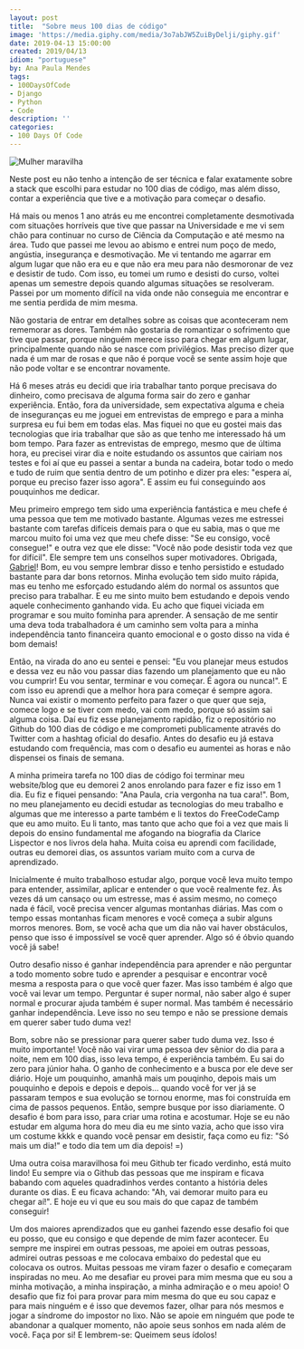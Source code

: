 ```yaml
---
layout: post
title:  "Sobre meus 100 dias de código"
image: 'https://media.giphy.com/media/3o7abJW5ZuiByDelji/giphy.gif'
date: 2019-04-13 15:00:00
created: 2019/04/13
idiom: "portuguese"
by: Ana Paula Mendes
tags:
- 100DaysOfCode
- Django
- Python
- Code
description: ''
categories:
- 100 Days Of Code
---
```


![Mulher maravilha](https://media.giphy.com/media/3o7abJW5ZuiByDelji/giphy.gif)

Neste post eu não tenho a intenção de ser técnica e falar exatamente sobre a stack que escolhi para estudar no 100 dias de código, mas além disso, contar a experiência que tive e a motivação para começar o desafio.

Há mais ou menos 1 ano atrás eu me encontrei completamente desmotivada com situações horríveis que tive que passar na Universidade e me vi sem chão para continuar no curso de Ciência da Computação e até mesmo na área. Tudo que passei me levou ao abismo e entrei num poço de medo, angústia, insegurança e desmotivação. Me vi tentando me agarrar em algum lugar que não era eu e que não era meu para não desmoronar de vez e desistir de tudo. Com isso, eu tomei um rumo e desisti do curso, voltei apenas um semestre depois quando algumas situações se resolveram. Passei por um momento difícil na vida onde não conseguia me encontrar e me sentia perdida de mim mesma.

Não gostaria de entrar em detalhes sobre as coisas que aconteceram nem rememorar as dores. Também não gostaria de romantizar o sofrimento que tive que passar, porque ninguém merece isso para chegar em algum lugar, principalmente quando não se nasce com privilégios. Mas preciso dizer que nada é um mar de rosas e que não é porque você se sente assim hoje que não pode voltar e se encontrar novamente.

Há 6 meses atrás eu decidi que iria trabalhar tanto porque precisava do dinheiro, como precisava de alguma forma sair do zero e ganhar experiência. Então, fora da universidade, sem expectativa alguma e cheia de inseguranças eu me joguei em entrevistas de emprego e para a minha surpresa eu fui bem em todas elas. Mas fiquei no que eu gostei mais das tecnologias que iria trabalhar que são as que tenho me interessado há um bom tempo. Para fazer as entrevistas de emprego, mesmo que de última hora, eu precisei virar dia e noite estudando os assuntos que cairiam nos testes e foi aí que eu passei a sentar a bunda na cadeira, botar todo o medo e tudo de ruim que sentia dentro de um potinho e dizer pra eles: "espera aí, porque eu preciso fazer isso agora". E assim eu fui conseguindo aos pouquinhos me dedicar.

Meu primeiro emprego tem sido uma experiência fantástica e meu chefe é uma pessoa que tem me motivado bastante. Algumas vezes me estressei bastante com tarefas difíceis demais para o que eu sabia, mas o que me marcou muito foi uma vez que meu chefe disse: "Se eu consigo, você consegue!" e outra vez que ele disse: "Você não pode desistir toda vez que for difícil". Ele sempre tem uns conselhos super motivadores. Obrigada, [Gabriel](https://twitter.com/gmonnerat)! Bom, eu vou sempre lembrar disso e tenho persistido e estudado bastante para dar bons retornos. Minha evolução tem sido muito rápida, mas eu tenho me esforçado estudando além do normal os assuntos que preciso para trabalhar. E eu me sinto muito bem estudando e depois vendo aquele conhecimento ganhando vida. Eu acho que fiquei viciada em programar e sou muito fominha para aprender. A sensação de me sentir uma deva toda trabalhadora é um caminho sem volta para a minha independência tanto financeira quanto emocional e o gosto disso na vida é bom demais!

Então, na virada do ano eu sentei e pensei: "Eu vou planejar meus estudos e dessa vez eu não vou passar dias fazendo um planejamento que eu não vou cumprir! Eu vou sentar, terminar e vou começar. É agora ou nunca!". E com isso eu aprendi que a melhor hora para começar é sempre agora. Nunca vai existir o momento perfeito para fazer o que quer que seja, comece logo e se tiver com medo, vai com medo, porque só assim sai alguma coisa. Daí eu fiz esse planejamento rapidão, fiz o repositório no Github do 100 dias de código e me comprometi publicamente através do Twitter com a hashtag oficial do desafio. Antes do desafio eu já estava estudando com frequência, mas com o desafio eu aumentei as horas e não dispensei os finais de semana.

A minha primeira tarefa no 100 dias de código foi terminar meu website/blog que eu demorei 2 anos enrolando para fazer e fiz isso em 1 dia. Eu fiz e fiquei pensando: "Ana Paula, cria vergonha na tua cara!". Bom, no meu planejamento eu decidi estudar as tecnologias do meu trabalho e algumas que me interesso a parte também e li textos do FreeCodeCamp que eu amo muito. Eu li tanto, mas tanto que acho que foi a vez que mais li depois do ensino fundamental me afogando na biografia da Clarice Lispector e nos livros dela haha. Muita coisa eu aprendi com facilidade, outras eu demorei dias, os assuntos variam muito com a curva de aprendizado.

Inicialmente é muito trabalhoso estudar algo, porque você leva muito tempo para entender, assimilar, aplicar e entender o que você realmente fez. Às vezes dá um cansaço ou um estresse, mas é assim mesmo, no começo nada é fácil, você precisa vencer algumas montanhas diárias. Mas com o tempo essas montanhas ficam menores e você começa a subir alguns morros menores. Bom, se você acha que um dia não vai haver obstáculos, penso que isso é impossível se você quer aprender. Algo só é óbvio quando você já sabe!

Outro desafio nisso é ganhar independência para aprender e não perguntar a todo momento sobre tudo e aprender a pesquisar e encontrar você mesma a resposta para o que você quer fazer. Mas isso também é algo que você vai levar um tempo. Perguntar é super normal, não saber algo é super normal e procurar ajuda também é super normal. Mas também é necessário ganhar independência. Leve isso no seu tempo e não se pressione demais em querer saber tudo duma vez!

Bom, sobre não se pressionar para querer saber tudo duma vez. Isso é muito importante! Você não vai virar uma pessoa dev sênior do dia para a noite, nem em 100 dias, isso leva tempo, é experiência também. Eu sai do zero para júnior haha. O ganho de conhecimento e a busca por ele deve ser diário. Hoje um pouquinho, amanhã mais um pouqinho, depois mais um pouquinho e depois e depois e depois... quando você for ver já se passaram tempos e sua evolução se tornou enorme, mas foi construída em cima de passos pequenos. Então, sempre busque por isso diariamente. O desafio é bom para isso, para criar uma rotina e acostumar. Hoje se eu não estudar em alguma hora do meu dia eu me sinto vazia, acho que isso vira um costume kkkk e quando você pensar em desistir, faça como eu fiz: "Só mais um dia!" e todo dia tem um dia depois! =)

Uma outra coisa maravilhosa foi meu Github ter ficado verdinho, está muito lindo! Eu sempre via o Github das pessoas que me inspiram e ficava babando com aqueles quadradinhos verdes contanto a história deles durante os dias. E eu ficava achando: "Ah, vai demorar muito para eu chegar aí!". E hoje eu vi que eu sou mais do que capaz de também conseguir!

Um dos maiores aprendizados que eu ganhei fazendo esse desafio foi que eu posso, que eu consigo e que depende de mim fazer acontecer. Eu sempre me inspirei em outras pessoas, me apoiei em outras pessoas, admirei outras pessoas e me colocava embaixo do pedestal que eu colocava os outros. Muitas pessoas me viram fazer o desafio e começaram inspiradas no meu. Ao me desafiar eu provei para mim mesma que eu sou a minha motivação, a minha inspiração, a minha admiração e o meu apoio! O desafio que fiz foi para provar para mim mesma do que eu sou capaz e para mais ninguém e é isso que devemos fazer, olhar para nós mesmos e jogar a síndrome do impostor no lixo. Não se apoie em ninguém que pode te abandonar a qualquer momento, não apoie seus sonhos em nada além de você. Faça por si! E lembrem-se: Queimem seus ídolos!

